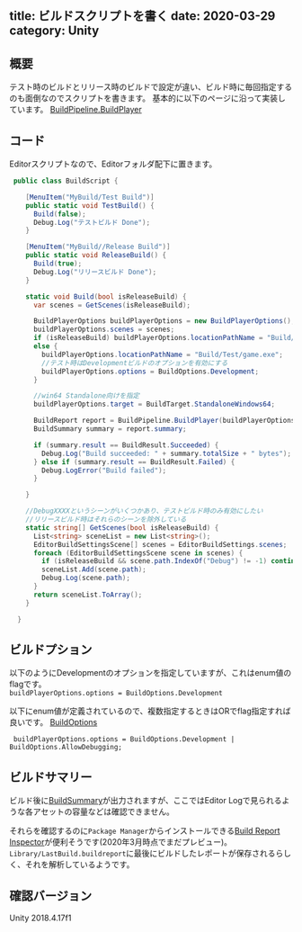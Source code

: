 title: ビルドスクリプトを書く
date: 2020-03-29
category: Unity
---

## 概要

テスト時のビルドとリリース時のビルドで設定が違い、ビルド時に毎回指定するのも面倒なのでスクリプトを書きます。
基本的に以下のページに沿って実装しています。
[BuildPipeline.BuildPlayer](https://docs.unity3d.com/ja/current/ScriptReference/BuildPipeline.BuildPlayer.html)


## コード

Editorスクリプトなので、Editorフォルダ配下に置きます。

```csharp
 public class BuildScript {

    [MenuItem("MyBuild/Test Build")]
    public static void TestBuild() {
      Build(false);
      Debug.Log("テストビルド Done");
    }

    [MenuItem("MyBuild//Release Build")]
    public static void ReleaseBuild() {
      Build(true);
      Debug.Log("リリースビルド Done");
    }

    static void Build(bool isReleaseBuild) {
      var scenes = GetScenes(isReleaseBuild);

      BuildPlayerOptions buildPlayerOptions = new BuildPlayerOptions();
      buildPlayerOptions.scenes = scenes;
      if (isReleaseBuild) buildPlayerOptions.locationPathName = "Build/Release/game.exe";
      else {
        buildPlayerOptions.locationPathName = "Build/Test/game.exe";
        //テスト時はDevelopmentビルドのオプションを有効にする
        buildPlayerOptions.options = BuildOptions.Development;
      }

      //win64 Standalone向けを指定
      buildPlayerOptions.target = BuildTarget.StandaloneWindows64;

      BuildReport report = BuildPipeline.BuildPlayer(buildPlayerOptions);
      BuildSummary summary = report.summary;

      if (summary.result == BuildResult.Succeeded) {
        Debug.Log("Build succeeded: " + summary.totalSize + " bytes");
      } else if (summary.result == BuildResult.Failed) {
        Debug.LogError("Build failed");
      }

    }

    //DebugXXXXというシーンがいくつかあり、テストビルド時のみ有効にしたい
    //リリースビルド時はそれらのシーンを除外している
    static string[] GetScenes(bool isReleaseBuild) {
      List<string> sceneList = new List<string>();
      EditorBuildSettingsScene[] scenes = EditorBuildSettings.scenes;
      foreach (EditorBuildSettingsScene scene in scenes) {
        if (isReleaseBuild && scene.path.IndexOf("Debug") != -1) continue;
        sceneList.Add(scene.path);
        Debug.Log(scene.path);
      }
      return sceneList.ToArray();
    }

  }

```

## ビルドプション

以下のようにDevelopmentのオプションを指定していますが、これはenum値のflagです。  
`buildPlayerOptions.options = BuildOptions.Development`

以下にenum値が定義されているので、複数指定するときはORでflag指定すれば良いです。
[BuildOptions](https://docs.unity3d.com/ja/current/ScriptReference/BuildOptions.html)

` buildPlayerOptions.options = BuildOptions.Development | BuildOptions.AllowDebugging;`


## ビルドサマリー

ビルド後に[BuildSummary](https://docs.unity3d.com/ja/current/ScriptReference/Build.Reporting.BuildSummary.html)が出力されますが、ここではEditor Logで見られるような各アセットの容量などは確認できません。

それらを確認するのに`Package Manager`からインストールできる[Build Report Inspector](https://docs.unity3d.com/Packages/com.unity.build-report-inspector@0.1/manual/index.html)が便利そうです(2020年3月時点でまだプレビュー)。
`Library/LastBuild.buildreport`に最後にビルドしたレポートが保存されるらしく、それを解析しているようです。


## 確認バージョン

Unity 2018.4.17f1